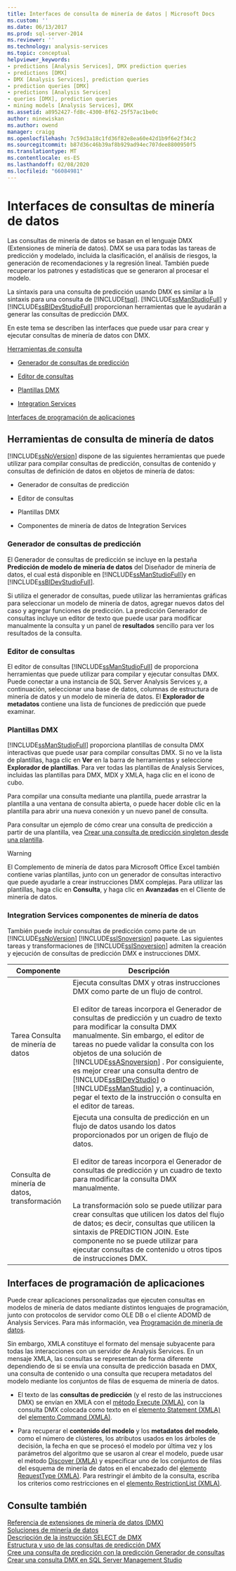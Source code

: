 ```yaml
---
title: Interfaces de consulta de minería de datos | Microsoft Docs
ms.custom: ''
ms.date: 06/13/2017
ms.prod: sql-server-2014
ms.reviewer: ''
ms.technology: analysis-services
ms.topic: conceptual
helpviewer_keywords:
- predictions [Analysis Services], DMX prediction queries
- predictions [DMX]
- DMX [Analysis Services], prediction queries
- prediction queries [DMX]
- predictions [Analysis Services]
- queries [DMX], prediction queries
- mining models [Analysis Services], DMX
ms.assetid: a8952427-fd8c-4300-8f62-25f57ac1be0c
author: minewiskan
ms.author: owend
manager: craigg
ms.openlocfilehash: 7c59d3a18c1fd36f82e8ea60e42d1b9f6e2f34c2
ms.sourcegitcommit: b87d36c46b39af8b929ad94ec707dee8800950f5
ms.translationtype: MT
ms.contentlocale: es-ES
ms.lasthandoff: 02/08/2020
ms.locfileid: "66084981"
---
```

# <a name="data-mining-query-interfaces"></a>Interfaces de consultas de minería de datos
  Las consultas de minería de datos se basan en el lenguaje DMX (Extensiones de minería de datos). DMX se usa para todas las tareas de predicción y modelado, incluida la clasificación, el análisis de riesgos, la generación de recomendaciones y la regresión lineal. También puede recuperar los patrones y estadísticas que se generaron al procesar el modelo.  
  
 La sintaxis para una consulta de predicción usando DMX es similar a la sintaxis para una consulta de [!INCLUDE[tsql](../../includes/tsql-md.md)]. 
  [!INCLUDE[ssManStudioFull](../../includes/ssmanstudiofull-md.md)] y [!INCLUDE[ssBIDevStudioFull](../../includes/ssbidevstudiofull-md.md)] proporcionan herramientas que le ayudarán a generar las consultas de predicción DMX.  
  
 En este tema se describen las interfaces que puede usar para crear y ejecutar consultas de minería de datos con DMX.  
  
 [Herramientas de consulta](#bkmk_Tools)  
  
-   [Generador de consultas de predicción](#bkmk_Builder)  
  
-   [Editor de consultas](#bkmk_QueryEditor)  
  
-   [Plantillas DMX](#bkmk_Templates)  
  
-   [Integration Services](#bkmk_SSIS)  
  
 [Interfaces de programación de aplicaciones](#bkmk_API)  
  
##  <a name="bkmk_Tools"></a>Herramientas de consulta de minería de datos  
 
  [!INCLUDE[ssNoVersion](../../includes/ssnoversion-md.md)] dispone de las siguientes herramientas que puede utilizar para compilar consultas de predicción, consultas de contenido y consultas de definición de datos en objetos de minería de datos:  
  
-   Generador de consultas de predicción  
  
-   Editor de consultas  
  
-   Plantillas DMX  
  
-   Componentes de minería de datos de Integration Services  
  
###  <a name="bkmk_Builder"></a>Generador de consultas de predicción  
 El Generador de consultas de predicción se incluye en la pestaña **Predicción de modelo de minería de datos** del Diseñador de minería de datos, el cual está disponible en [!INCLUDE[ssManStudioFull](../../includes/ssmanstudiofull-md.md)]y en [!INCLUDE[ssBIDevStudioFull](../../includes/ssbidevstudiofull-md.md)].  
  
 Si utiliza el generador de consultas, puede utilizar las herramientas gráficas para seleccionar un modelo de minería de datos, agregar nuevos datos del caso y agregar funciones de predicción. La predicción Generador de consultas incluye un editor de texto que puede usar para modificar manualmente la consulta y un panel de **resultados** sencillo para ver los resultados de la consulta.  
  
###  <a name="bkmk_QueryEditor"></a>Editor de consultas  
 El editor de consultas [!INCLUDE[ssManStudioFull](../../includes/ssmanstudiofull-md.md)] de proporciona herramientas que puede utilizar para compilar y ejecutar consultas DMX. Puede conectar a una instancia de SQL Server Analysis Services y, a continuación, seleccionar una base de datos, columnas de estructura de minería de datos y un modelo de minería de datos. El **Explorador de metadatos** contiene una lista de funciones de predicción que puede examinar.  
  
###  <a name="bkmk_Templates"></a>Plantillas DMX  
 
  [!INCLUDE[ssManStudioFull](../../includes/ssmanstudiofull-md.md)] proporciona plantillas de consulta DMX interactivas que puede usar para compilar consultas DMX. Si no ve la lista de plantillas, haga clic en **Ver** en la barra de herramientas y seleccione **Explorador de plantillas**. Para ver todas las plantillas de Analysis Services, incluidas las plantillas para DMX, MDX y XMLA, haga clic en el icono de cubo.  
  
 Para compilar una consulta mediante una plantilla, puede arrastrar la plantilla a una ventana de consulta abierta, o puede hacer doble clic en la plantilla para abrir una nueva conexión y un nuevo panel de consulta.  
  
 Para consultar un ejemplo de cómo crear una consulta de predicción a partir de una plantilla, vea [Crear una consulta de predicción singleton desde una plantilla](create-a-singleton-prediction-query-from-a-template.md).  
  
> [!WARNING]  
>  El Complemento de minería de datos para Microsoft Office Excel también contiene varias plantillas, junto con un generador de consultas interactivo que puede ayudarle a crear instrucciones DMX complejas. Para utilizar las plantillas, haga clic en **Consulta**, y haga clic en **Avanzadas** en el Cliente de minería de datos.  
  
###  <a name="bkmk_SSIS"></a>Integration Services componentes de minería de datos  
 También puede incluir consultas de predicción como parte de un [!INCLUDE[ssNoVersion](../../includes/ssnoversion-md.md)] [!INCLUDE[ssISnoversion](../../includes/ssisnoversion-md.md)] paquete. Las siguientes tareas y transformaciones de [!INCLUDE[ssISnoversion](../../includes/ssisnoversion-md.md)] admiten la creación y ejecución de consultas de predicción DMX e instrucciones DMX.  
  
|Componente|Descripción|  
|---------------|-----------------|  
|Tarea Consulta de minería de datos|Ejecuta consultas DMX y otras instrucciones DMX como parte de un flujo de control.<br /><br /> El editor de tareas incorpora el Generador de consultas de predicción y un cuadro de texto para modificar la consulta DMX manualmente. Sin embargo, el editor de tareas no puede validar la consulta con los objetos de una solución de [!INCLUDE[ssASnoversion](../../includes/ssasnoversion-md.md)] . Por consiguiente, es mejor crear una consulta dentro de [!INCLUDE[ssBIDevStudio](../../includes/ssbidevstudio-md.md)] o [!INCLUDE[ssManStudio](../../includes/ssmanstudio-md.md)] y, a continuación, pegar el texto de la instrucción o consulta en el editor de tareas.|  
|Consulta de minería de datos, transformación|Ejecuta una consulta de predicción en un flujo de datos usando los datos proporcionados por un origen de flujo de datos.<br /><br /> El editor de tareas incorpora el Generador de consultas de predicción y un cuadro de texto para modificar la consulta DMX manualmente.<br /><br /> La transformación solo se puede utilizar para crear consultas que utilicen los datos del flujo de datos; es decir, consultas que utilicen la sintaxis de PREDICTION JOIN. Este componente no se puede utilizar para ejecutar consultas de contenido u otros tipos de instrucciones DMX.|  
  
##  <a name="bkmk_API"></a>Interfaces de programación de aplicaciones  
 Puede crear aplicaciones personalizadas que ejecuten consultas en modelos de minería de datos mediante distintos lenguajes de programación, junto con protocolos de servidor como OLE DB o el cliente ADOMD de Analysis Services. Para más información, vea [Programación de minería de datos](../dev-guide/data-mining-programming.md).  
  
 Sin embargo, XMLA constituye el formato del mensaje subyacente para todas las interacciones con un servidor de Analysis Services. En un mensaje XMLA, las consultas se representan de forma diferente dependiendo de si se envía una consulta de predicción basada en DMX, una consulta de contenido o una consulta que recupera metadatos del modelo mediante los conjuntos de filas de esquema de minería de datos.  
  
-   El texto de las **consultas de predicción** (y el resto de las instrucciones DMX) se envían en XMLA con el [método Execute &#40;XMLA&#41;](https://docs.microsoft.com/bi-reference/xmla/xml-elements-methods-execute), con la consulta DMX colocada como texto en el [elemento Statement &#40;XMLA&#41;](https://docs.microsoft.com/bi-reference/xmla/xml-elements-commands/statement-element-xmla) del [elemento Command &#40;XMLA&#41;](https://docs.microsoft.com/bi-reference/xmla/xml-elements-properties/command-element-xmla).  
  
-   Para recuperar el **contenido del modelo** y los **metadatos del modelo**, como el número de clústeres, los atributos usados en los árboles de decisión, la fecha en que se procesó el modelo por última vez y los parámetros del algoritmo que se usaron al crear el modelo, puede usar el método [Discover &#40;XMLA&#41;](https://docs.microsoft.com/bi-reference/xmla/xml-elements-methods-discover) y especificar uno de los conjuntos de filas del esquema de minería de datos en el encabezado del [elemento RequestType &#40;XMLA&#41;](https://docs.microsoft.com/bi-reference/xmla/xml-elements-properties/type-element-xmla). Para restringir el ámbito de la consulta, escriba los criterios como restricciones en el [elemento RestrictionList &#40;XMLA&#41;](https://docs.microsoft.com/bi-reference/xmla/xml-elements-properties/restrictionlist-element-xmla).  
  
## <a name="see-also"></a>Consulte también  
 [Referencia de extensiones de minería de datos &#40;DMX&#41;](/sql/dmx/data-mining-extensions-dmx-reference)   
 [Soluciones de minería de datos](data-mining-solutions.md)   
 [Descripción de la instrucción SELECT de DMX](/sql/dmx/understanding-the-dmx-select-statement)   
 [Estructura y uso de las consultas de predicción DMX](/sql/dmx/structure-and-usage-of-dmx-prediction-queries)   
 [Cree una consulta de predicción con la predicción Generador de consultas](create-a-prediction-query-using-the-prediction-query-builder.md)   
 [Crear una consulta DMX en SQL Server Management Studio](create-a-dmx-query-in-sql-server-management-studio.md)  
  
  
